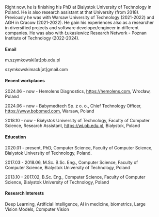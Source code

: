 Right now, he is finishing his PhD at Bialystok University of Technology in Poland. He is also research assistant at that University (from 2018). Previously he was with Warsaw University of Technology (2021-2022) and AGH in Cracow (2021-2022). He gain his experiences also as a researcher in diversified projects and software developer/engineer in different companies. He was also with Łukasiewicz Research Network - Poznan Institute of Technology (2022-2024).

#### Email
m.szymkowski[at]pb.edu.pl

szymkowskimack[at]gmail.com

#### Recent workplaces
2024.06 - now - Hemolens Diagnostics, https://hemolens.com, Wrocław, Poland

2024.06 - now - Babymedtech Sp. z o. o., Chief Technology Officer, https://www.bobomed.com, Warsaw, Poland

2018.10 - now - Białystok University of Technology, Faculty of Computer Science, Research Assistant, https://wi.pb.edu.pl, Białystok, Poland 

#### Education
2020.01 - present, PhD, Computer Science, Faculty of Computer Science, Bialystok University of Technology, Poland.

2017.03 - 2018.06, M.Sc. B.Sc. Eng., Computer Science, Faculty of Computer Science, Bialystok University of Technology, Poland

2013.10 - 2017.02, B.Sc. Eng., Computer Science, Faculty of Computer Science, Bialystok University of Technology, Poland

#### Research Interests
Deep Learning, Artificial Intelligence, AI in medicine, biometrics, Large Vision Models, Computer Vision
